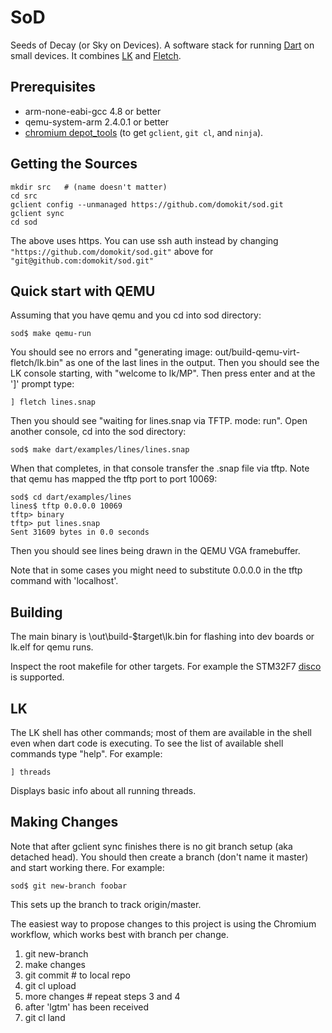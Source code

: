 # SoD
Seeds of Decay (or Sky on Devices). A software stack for running
[Dart](https://www.dartlang.org/) on small devices. It  combines
[LK](https://github.com/travisg/lk) and [Fletch](https://github.com/dart-lang/fletch).


## Prerequisites
* arm-none-eabi-gcc 4.8 or better
* qemu-system-arm 2.4.0.1 or better
* [chromium depot_tools](http://www.chromium.org/developers/how-tos/install-depot-tools)
(to get `gclient`, `git cl`, and `ninja`).

## Getting the Sources

    mkdir src   # (name doesn't matter)
    cd src
    gclient config --unmanaged https://github.com/domokit/sod.git
    gclient sync
    cd sod

The above uses https. You can use ssh auth instead by changing
`"https://github.com/domokit/sod.git"` above for
`"git@github.com:domokit/sod.git"`

## Quick start with QEMU

Assuming that you have qemu and you cd into sod directory:

    sod$ make qemu-run
    
You should see no errors and "generating image: out/build-qemu-virt-fletch/lk.bin" as one of the last lines in the output. Then you should see the LK console starting, with "welcome to lk/MP". Then press enter and at the ']' prompt type:

    ] fletch lines.snap

Then you should see "waiting for lines.snap via TFTP. mode: run".  Open another console, cd into the sod directory:

    sod$ make dart/examples/lines/lines.snap

When that completes, in that console transfer the .snap file via tftp. Note that qemu has mapped the tftp port to port 10069:

    sod$ cd dart/examples/lines
    lines$ tftp 0.0.0.0 10069
    tftp> binary
    tftp> put lines.snap
    Sent 31609 bytes in 0.0 seconds

Then you should see lines being drawn in the QEMU VGA framebuffer.

Note that in some cases you might need to substitute 0.0.0.0 in the tftp command with 'localhost'.

## Building
The main binary is \out\build-$target\lk.bin for flashing into dev boards or
lk.elf for qemu runs.

Inspect the root makefile for other targets. For example the STM32F7 [disco](http://www.st.com/web/catalog/tools/FM116/CL1620/SC959/SS1532/LN1848/PF261641) is supported.

## LK

The LK shell has other commands; most of them are available in the shell even when dart code is executing. To see the list of available shell commands type "help". For example:

    ] threads

Displays basic info about all running threads.

## Making Changes

Note that after gclient sync finishes there is no git branch setup (aka detached head). You should then create a branch (don't name it master) and start working there. For example:

    sod$ git new-branch foobar

This sets up the branch to track origin/master.

The easiest way to propose changes to this project is using the Chromium workflow, which works best with branch per change.

 1. git new-branch <feature-name>
 2. make changes
 3. git commit         # to local repo
 4. git cl upload
 5. more changes       # repeat steps 3 and 4
 6. after 'lgtm' has been received
 7. git cl land
